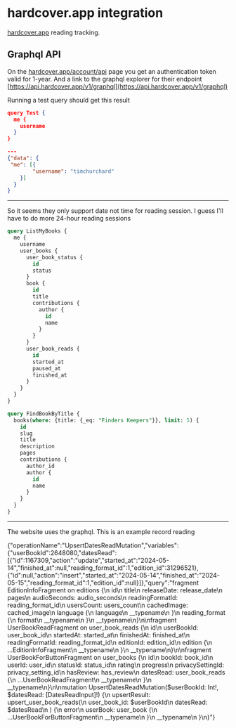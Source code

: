 # hardcover.app integration

[hardcover.app](https://hardcover.app/) reading tracking.


## Graphql API

On the [hardcover.app/account/api](https://hardcover.app/account/api) page you get an authentication token valid for 1-year. And a link to the graphql explorer for their endpoint [https://api.hardcover.app/v1/graphql](https://api.hardcover.app/v1/graphql)

Running a test query should get this result
```json
query Test {
  me {
    username
  }
}

---
{"data": {
 "me": [{
        "username": "timchurchard"
    }]
  }
}
```

---
So it seems they only support date not time for reading session. I guess I'll have to do more 24-hour reading sessions

```sql
query ListMyBooks {
  me {
    username
    user_books {
      user_book_status {
        id
        status
      }
      book {
        id
        title
        contributions {
          author {
            id
            name
          }
        }
      }
      user_book_reads {
        id
        started_at
        paused_at
        finished_at
      }
    }
  }
}

query FindBookByTitle {
  books(where: {title: {_eq: "Finders Keepers"}}, limit: 5) {
    id
    slug
    title
    description
    pages
    contributions {
      author_id
      author {
        id
        name
      }
    }
  }
}
```

---
The website uses the graphql. This is an example record reading

{"operationName":"UpsertDatesReadMutation","variables":{"userBookId":2648080,"datesRead":[{"id":1167309,"action":"update","started_at":"2024-05-14","finished_at":null,"reading_format_id":1,"edition_id":31296521},{"id":null,"action":"insert","started_at":"2024-05-14","finished_at":"2024-05-15","reading_format_id":1,"edition_id":null}]},"query":"fragment EditionInfoFragment on editions {\n  id\n  title\n  releaseDate: release_date\n  pages\n  audioSeconds: audio_seconds\n  readingFormatId: reading_format_id\n  usersCount: users_count\n  cachedImage: cached_image\n  language {\n    language\n    __typename\n  }\n  reading_format {\n    format\n    __typename\n  }\n  __typename\n}\n\nfragment UserBookReadFragment on user_book_reads {\n  id\n  userBookId: user_book_id\n  startedAt: started_at\n  finishedAt: finished_at\n  readingFormatId: reading_format_id\n  editionId: edition_id\n  edition {\n    ...EditionInfoFragment\n    __typename\n  }\n  __typename\n}\n\nfragment UserBookForButtonFragment on user_books {\n  id\n  bookId: book_id\n  userId: user_id\n  statusId: status_id\n  rating\n  progress\n  privacySettingId: privacy_setting_id\n  hasReview: has_review\n  datesRead: user_book_reads {\n    ...UserBookReadFragment\n    __typename\n  }\n  __typename\n}\n\nmutation UpsertDatesReadMutation($userBookId: Int!, $datesRead: [DatesReadInput]!) {\n  upsertResult: upsert_user_book_reads(\n    user_book_id: $userBookId\n    datesRead: $datesRead\n  ) {\n    error\n    userBook: user_book {\n      ...UserBookForButtonFragment\n      __typename\n    }\n    __typename\n  }\n}"}